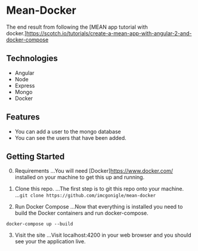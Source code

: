 # Mean-Docker
The end result from following the [MEAN app tutorial with docker.]<https://scotch.io/tutorials/create-a-mean-app-with-angular-2-and-docker-compose>

## Technologies
- Angular
- Node
- Express
- Mongo
- Docker

## Features
- You can add a user to the mongo database
- You can see the users that have been added.

## Getting Started
0. Requirements
...You will need [Docker]<https://www.docker.com/> installed on your machine to get this up and running.

1. Clone this repo.
...The first step is to git this repo onto your machine.
...`git clone https://github.com/imcgonigle/mean-docker`


2. Run Docker Compose
...Now that everything is installed you need to build the Docker containers and run docker-compose.
```
docker-compose up --build
```

3. Visit the site
...Visit localhost:4200 in your web browser and you should see your the application live.


